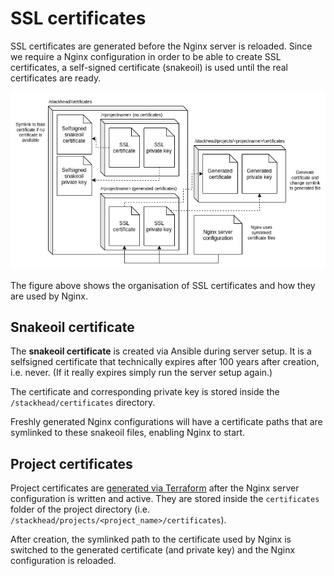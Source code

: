 # SSL certificates

SSL certificates are generated before the Nginx server is reloaded. Since we require a Nginx configuration in order to be able to create SSL certificates, a self-signed certificate \(snakeoil\) is used until the real certificates are ready.

![SSL certificate organization](../.gitbook/assets/ssl-certificates.png)

The figure above shows the organisation of SSL certificates and how they are used by Nginx.

## Snakeoil certificate

The **snakeoil certificate** is created via Ansible during server setup. It is a selfsigned certificate that technically expires after 100 years after creation, i.e. never. \(If it really expires simply run the server setup again.\)

The certificate and corresponding private key is stored inside the `/stackhead/certificates` directory.

Freshly generated Nginx configurations will have a certificate paths that are symlinked to these snakeoil files, enabling Nginx to start.

## Project certificates

Project certificates are [generated via Terraform](terraform.md) after the Nginx server configuration is written and active. They are stored inside the `certificates` folder of the project directory \(i.e. `/stackhead/projects/<project_name>/certificates`\).

After creation, the symlinked path to the certificate used by Nginx is switched to the generated certificate \(and private key\) and the Nginx configuration is reloaded.

